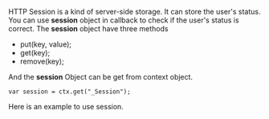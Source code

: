HTTP Session is a kind of server-side storage. It can store the user's status. You can use __session__ object in callback to check if the user's status is correct. The __session__ object have three methods

* put(key, value);
* get(key);
* remove(key);

And the __session__ Object can be get from context object.
	
	var session = ctx.get("_Session");

Here is an example to use session.


